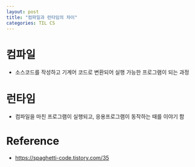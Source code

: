 ```yaml
---
layout: post
title: "컴파일과 런타임의 차이"
categories: TIL CS
---
```


# 컴파일

- 소스코드를 작성하고 기계어 코드로 변환되어 실행 가능한 프로그램이 되는 과정

# 런타임

- 컴파일을 마친 프로그램이 실행되고, 응용프로그램이 동작하는 때를 이야기 함

# Reference

- https://spaghetti-code.tistory.com/35
